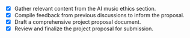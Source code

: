 - [x] Gather relevant content from the AI music ethics section.
- [x] Compile feedback from previous discussions to inform the proposal.
- [x] Draft a comprehensive project proposal document.
- [x] Review and finalize the project proposal for submission.